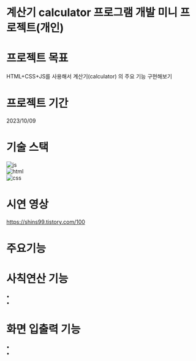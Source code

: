 # 계산기 calculator 프로그램 개발 미니 프로젝트(개인)

# 프로젝트 목표
HTML+CSS+JS를 사용해서 계산기(calculator) 의 주요 기능 구현해보기

# 프로젝트 기간
2023/10/09

# 기술 스택
![js](https://img.shields.io/badge/JavaScript-F7DF1E?style=for-the-badge&logo=JavaScript&logoColor=white) 
<br/>
![html](https://img.shields.io/badge/HTML5-E34F26?style=for-the-badge&logo=html5&logoColor=white) 
<br/>
![css](https://img.shields.io/badge/CSS-239120?&style=for-the-badge&logo=css3&logoColor=white)

# 시연 영상
https://shins99.tistory.com/100

# 주요기능
# 사칙연산 기능
• 
<br/>
•

# 화면 입출력 기능
•
<br/>
•
